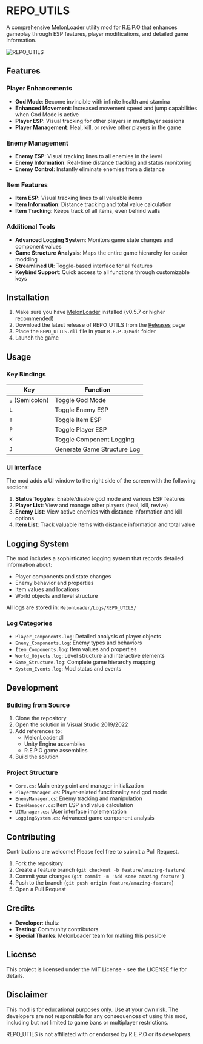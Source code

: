 # REPO_UTILS

A comprehensive MelonLoader utility mod for R.E.P.O that enhances gameplay through ESP features, player modifications, and detailed game information.

![REPO_UTILS](https://i.imgur.com/oeVNQ3x.jpeg)

## Features

### Player Enhancements
- **God Mode**: Become invincible with infinite health and stamina
- **Enhanced Movement**: Increased movement speed and jump capabilities when God Mode is active
- **Player ESP**: Visual tracking for other players in multiplayer sessions
- **Player Management**: Heal, kill, or revive other players in the game

### Enemy Management
- **Enemy ESP**: Visual tracking lines to all enemies in the level
- **Enemy Information**: Real-time distance tracking and status monitoring
- **Enemy Control**: Instantly eliminate enemies from a distance

### Item Features
- **Item ESP**: Visual tracking lines to all valuable items
- **Item Information**: Distance tracking and total value calculation
- **Item Tracking**: Keeps track of all items, even behind walls

### Additional Tools
- **Advanced Logging System**: Monitors game state changes and component values
- **Game Structure Analysis**: Maps the entire game hierarchy for easier modding
- **Streamlined UI**: Toggle-based interface for all features
- **Keybind Support**: Quick access to all functions through customizable keys

## Installation

1. Make sure you have [MelonLoader](https://github.com/LavaGang/MelonLoader) installed (v0.5.7 or higher recommended)
2. Download the latest release of REPO_UTILS from the [Releases](https://github.com/username/REPO_UTILS/releases) page
3. Place the `REPO_UTILS.dll` file in your `R.E.P.O/Mods` folder
4. Launch the game

## Usage

### Key Bindings

| Key | Function |
|-----|----------|
| `;` (Semicolon) | Toggle God Mode |
| `L` | Toggle Enemy ESP |
| `I` | Toggle Item ESP |
| `P` | Toggle Player ESP |
| `K` | Toggle Component Logging |
| `J` | Generate Game Structure Log |

### UI Interface

The mod adds a UI window to the right side of the screen with the following sections:

1. **Status Toggles**: Enable/disable god mode and various ESP features
2. **Player List**: View and manage other players (heal, kill, revive)
3. **Enemy List**: View active enemies with distance information and kill options
4. **Item List**: Track valuable items with distance information and total value

## Logging System

The mod includes a sophisticated logging system that records detailed information about:

- Player components and state changes
- Enemy behavior and properties
- Item values and locations
- World objects and level structure

All logs are stored in: `MelonLoader/Logs/REPO_UTILS/`

### Log Categories

- `Player_Components.log`: Detailed analysis of player objects
- `Enemy_Components.log`: Enemy types and behaviors
- `Item_Components.log`: Item values and properties
- `World_Objects.log`: Level structure and interactive elements
- `Game_Structure.log`: Complete game hierarchy mapping
- `System_Events.log`: Mod status and events

## Development

### Building from Source

1. Clone the repository
2. Open the solution in Visual Studio 2019/2022
3. Add references to:
   - MelonLoader.dll
   - Unity Engine assemblies
   - R.E.P.O game assemblies
4. Build the solution

### Project Structure

- `Core.cs`: Main entry point and manager initialization
- `PlayerManager.cs`: Player-related functionality and god mode
- `EnemyManager.cs`: Enemy tracking and manipulation
- `ItemManager.cs`: Item ESP and value calculation
- `UIManager.cs`: User interface implementation
- `LoggingSystem.cs`: Advanced game component analysis

## Contributing

Contributions are welcome! Please feel free to submit a Pull Request.

1. Fork the repository
2. Create a feature branch (`git checkout -b feature/amazing-feature`)
3. Commit your changes (`git commit -m 'Add some amazing feature'`)
4. Push to the branch (`git push origin feature/amazing-feature`)
5. Open a Pull Request

## Credits

- **Developer**: thultz
- **Testing**: Community contributors
- **Special Thanks**: MelonLoader team for making this possible

## License

This project is licensed under the MIT License - see the LICENSE file for details.

## Disclaimer

This mod is for educational purposes only. Use at your own risk. The developers are not responsible for any consequences of using this mod, including but not limited to game bans or multiplayer restrictions.

REPO_UTILS is not affiliated with or endorsed by R.E.P.O or its developers.
